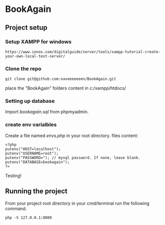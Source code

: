 # BookAgain

## Project setup
### Setup XAMPP for windows
```
https://www.ionos.com/digitalguide/server/tools/xampp-tutorial-create-your-own-local-test-server/
```



### Clone the repo
```
git clone git@github.com:naveeeeeeen/BookAgain.git
```
place the "BookAgain" folders content in c:/xampp/htdocs/


### Setting up database

Import *bookagain.sql* from phpmyadmin.

### create env varialbles
Create a file named *envs.php* in your root directory.
files content: 
```
<?php
putenv("HOST=localhost");
putenv("USERNAME=root");
putenv("PASSWORD="); // mysql password. If none, leave blank.
putenv("DATABASE=bookagain");
?>
```

Testing!
## Running the project

From your project root directory in your cmd/terminal run the following command.
```
php -S 127.0.0.1:8000
```
